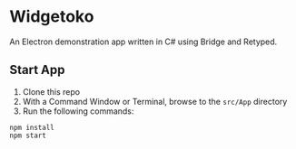 # Widgetoko

An Electron demonstration app written in C# using Bridge and Retyped.

## Start App

1. Clone this repo
1. With a Command Window or Terminal, browse to the `src/App` directory
1. Run the following commands:
```
npm install
npm start
```
